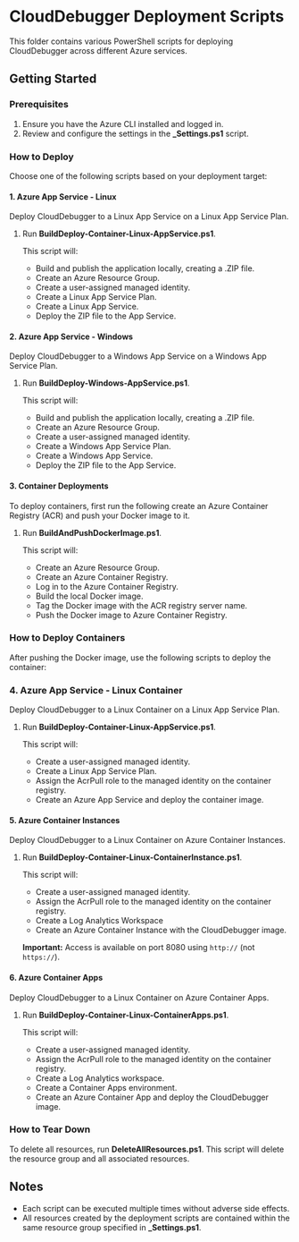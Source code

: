 # CloudDebugger Deployment Scripts

This folder contains various PowerShell scripts for deploying CloudDebugger across different Azure services.

## Getting Started

### Prerequisites

1. Ensure you have the Azure CLI installed and logged in.
2. Review and configure the settings in the **_Settings.ps1** script.

### How to Deploy

Choose one of the following scripts based on your deployment target:

#### 1. **Azure App Service - Linux**
Deploy CloudDebugger to a Linux App Service on a Linux App Service Plan.  
 
1. Run **BuildDeploy-Container-Linux-AppService.ps1**.

    This script will:
    - Build and publish the application locally, creating a .ZIP file.
    - Create an Azure Resource Group.
    - Create a user-assigned managed identity.
    - Create a Linux App Service Plan.
    - Create a Linux App Service.
    - Deploy the ZIP file to the App Service.


#### 2. **Azure App Service - Windows**

Deploy CloudDebugger to a Windows App Service on a Windows App Service Plan.

1. Run **BuildDeploy-Windows-AppService.ps1**.

    This script will:
    - Build and publish the application locally, creating a .ZIP file.
    - Create an Azure Resource Group.
    - Create a user-assigned managed identity.
    - Create a Windows App Service Plan.
    - Create a Windows App Service.
    - Deploy the ZIP file to the App Service.


#### 3. **Container Deployments**

To deploy containers, first run the following create an Azure Container Registry (ACR) and push your Docker image to it.

1. Run **BuildAndPushDockerImage.ps1**.

    This script will:
    - Create an Azure Resource Group.
    - Create an Azure Container Registry.
    - Log in to the Azure Container Registry.
    - Build the local Docker image.
    - Tag the Docker image with the ACR registry server name.
    - Push the Docker image to Azure Container Registry.

### How to Deploy Containers

After pushing the Docker image, use the following scripts to deploy the container:



### 4. **Azure App Service - Linux Container**

Deploy CloudDebugger to a Linux Container on a Linux App Service Plan.

1. Run **BuildDeploy-Container-Linux-AppService.ps1**.

    This script will:
    - Create a user-assigned managed identity.
    - Create a Linux App Service Plan.
    - Assign the AcrPull role to the managed identity on the container registry.
    - Create an Azure App Service and deploy the container image.

#### 5. **Azure Container Instances**

Deploy CloudDebugger to a Linux Container on Azure Container Instances.

1. Run **BuildDeploy-Container-Linux-ContainerInstance.ps1**.

    This script will:
    - Create a user-assigned managed identity.
    - Assign the AcrPull role to the managed identity on the container registry.
    - Create a Log Analytics Workspace
    - Create an Azure Container Instance with the CloudDebugger image.

    **Important:** Access is available on port 8080 using `http://` (not `https://`).

#### 6. **Azure Container Apps**

Deploy CloudDebugger to a Linux Container on Azure Container Apps.

1. Run **BuildDeploy-Container-Linux-ContainerApps.ps1**.

    This script will:
    - Create a user-assigned managed identity.
    - Assign the AcrPull role to the managed identity on the container registry.
    - Create a Log Analytics workspace.
    - Create a Container Apps environment.
    - Create an Azure Container App and deploy the CloudDebugger image.


### How to Tear Down

To delete all resources, run **DeleteAllResources.ps1**. This script will delete the resource group and all associated resources.

## Notes

- Each script can be executed multiple times without adverse side effects.
- All resources created by the deployment scripts are contained within the same resource group specified in **_Settings.ps1**.
